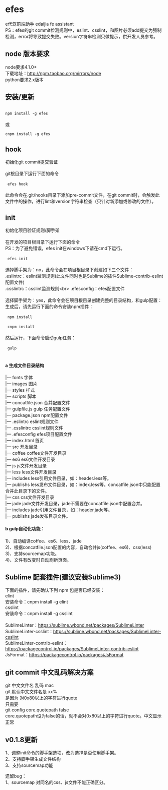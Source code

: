 # efes 
e代驾前端助手 edaijia fe assistant<br>
PS：efes的git commit检测规则中，eslint、csslint，和图片必须add提交为强制检测，error将导致提交失败。version字符串检测只做提示，供开发人员参考。

## node 版本要求

node要求4.1.0+<br>
下载地址：http://npm.taobao.org/mirrors/node<br>
python要求2.x版本<br>

## 安装/更新

<code>
npm install -g efes
</code>
<br>
或<br>
<code>
cnpm install -g efes
</code>

## hook 
初始化git commit提交验证<br>
<br>
git根目录下运行下面的命令<br>
<br>
<code>
efes hook
</code>
<br>
<br>
此命令会在.git/hooks目录下添加pre-commit文件，在git commit时，会触发此文件中的操作，进行lint和version字符串检查（只针对新添加或修改的文件）。

## init
初始化项目验证规则/脚手架<br>
<br>
在开发的项目根目录下运行下面的命令<br>
PS：为了避免错误，efes init在windows下请在cmd下运行。<br>
<br>
<code>
efes init
</code>
<br>
<br>
选择脚手架为：no，此命令会在项目根目录下创建如下三个文件：<br>
.eslintrc：eslint监测规则(此文件同时也是Sublime的插件Sublime-contrib-eslint配置文件)<br>
.csslintrc：csslint监测规则\<br>
.efesconfig：efes配置文件<br>
<br>
选择脚手架为：yes，此命令会在项目根目录创建完整的目录结构，和gulp配置：<br>
生成后，请先运行下面的命令安装npm插件：<br>
<br>
<code>
    npm install
</code>
<br>
<code>
    cnpm install
</code>
<br>
<br>
然后运行，下面命令启动gulp任务：<br>
<br>
<code>
    gulp
</code>
<br>
<br>
#### a 生成文件目录结构
|— fonts                字体<br>
|— images               图片<br>
|— styles               样式<br>
|— scripts              脚本<br>
|— concatfile.json      合并配置文件<br>
|— gulpfile.js gulp     任务配置文件<br>
|— package.json         npm配置文件<br>
|— .eslintrc            eslint规则文件<br>
|— .csslintrc           csslint规则文件<br>
|— .efesconfig          efes项目配置文件<br>
|— index.html           首页<br>
|— src                  开发目录<br>
    |— coffee           coffee文件开发目录<br>
    |— es6              es6文件开发目录<br>
    |— js               js文件开发目录<br>
    |— less             less文件开发目录<br>
        |— includes     less引用文件目录，如：header.less等。<br>
        |— publishs     less发布文件目录，如：index.less等。concatfile.json中只能配置合并此目录下的文件。<br>
    |— css              css文件开发目录<br>
    |— jade             jade文件开发目录，jade不需要在concatfile.json中配置合并。<br>
        |— includes     jade引用文件目录，如：header.jade等。<br>
        |— publishs     jade发布目录文件。<br>

#### b gulp自动化功能：
1)、自动编译coffee、es6、less、jade<br>
2)、根据concatfile.json配置的内容，自动合并js(coffee、es6)、css(less)<br>
3)、支持sourcemap功能。<br>
4)、文件有改变时自动刷新页面。<br>

## Sublime 配套插件(建议安装Sublime3)

下面的插件，请先确认下列 npm 包是否已经安装：<br>
elint<br>
安装命令：cnpm install -g elint<br>
csslint<br>
安装命令：cnpm install -g csslint<br>
<br>
Sub­limeLin­ter：https://sublime.wbond.net/packages/SublimeLinter<br>
SublimeLinter-csslint：https://sublime.wbond.net/packages/SublimeLinter-csslint<br>
Sublime​Linter-contrib-eslint：https://packagecontrol.io/packages/SublimeLinter-contrib-eslint<br>
Js​Format：https://packagecontrol.io/packages/JsFormat<br>

## git commit 中文乱码解决方案

  git 中文文件名 乱码 mac<br>
  git 默认中文文件名是 xx%<br>
  是因为 对0x80以上的字符进行quote<br>
  只需要<br>
  git config core.quotepath false<br>
  core.quotepath设为false的话，就不会对0x80以上的字符进行quote。中文显示正常<br>


## v0.1.8更新
1、调整init命令的脚手架选项，改为选择是否使用脚手架。<br>
2、支持脚手架生成文件结构<br>
3、支持sourcemap功能<br>

遗留bug：<br>
1、sourcemap 对同名的css、js文件不能正确区分。<br>

